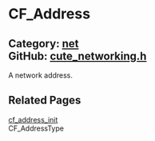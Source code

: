 [](../header.md ':include')

# CF_Address

Category: [net](https://github.com/RandyGaul/cute_framework/blob/master/docs/api_reference?id=net)  
GitHub: [cute_networking.h](https://github.com/RandyGaul/cute_framework/blob/master/include/cute_networking.h)  
---

A network address.

## Related Pages

[cf_address_init](https://github.com/RandyGaul/cute_framework/blob/master/docs/net/cf_address_init.md)  
CF_AddressType  
